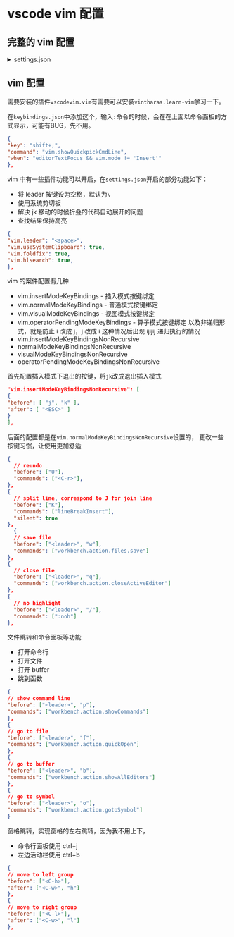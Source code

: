 # vscode vim 配置

## 完整的 vim 配置

<details>
<summary>settings.json</summary>

```json
  // vim settings
  "vim.leader": "<Space>",
  "vim.smartRelativeLine": true,
  "vim.useSystemClipboard": true,
  "vim.foldfix": true,
  "vim.hlsearch": true,
  "vim.autoSwitchInputMethod.enable": false,
  "vim.autoSwitchInputMethod.defaultIM": "1033",
  "vim.autoSwitchInputMethod.obtainIMCmd": "C:\\Users\\kilos\\app\\im-select.exe",
  "vim.autoSwitchInputMethod.switchIMCmd": "C:\\Users\\kilos\\app\\im-select.exe {im}",
  "vim.highlightedyank.enable": true,
  "vim.highlightedyank.color": "#a9dc7660",
  "vim.highlightedyank.duration": 250,
  "vim.handleKeys": {
    "<C-k>": false,
    "<C-b>": false,
    "<C-j>": false,
    "<C-z>": false,
    "<C-s>": false,
    "<C-v>": false
  },
  "vim.insertModeKeyBindingsNonRecursive": [
    {
      "before": ["j", "k"],
      "after": ["<Esc>"]
    }
  ],
  "vim.normalModeKeyBindingsNonRecursive": [
    {
      "before": ["<leader>", "space"],
      "commands": ["workbench.action.quickOpen"]
    },
    {
      "before": ["<leader>", ","],
      "commands": ["workbench.action.showAllEditors"]
    },
    {
      "before": ["<leader>", "e"],
      "commands": ["workbench.view.explorer"]
    },
    {
      "before": ["<leader>", "c", "a"],
      "commands": ["editor.action.codeAction"]
    },
    {
      "before": ["<leader>", "c", "r"],
      "commands": ["editor.action.rename"]
    },
    {
      "before": ["<leader>", "c", "s"],
      "commands": ["editor.action.gotoSymbol"]
    },
    {
      "before": ["<leader>", "b", "d"],
      "commands": ["workbench.action.closeActiveEditor"]
    },
    {
      "before": ["<leader>", "t", "o"],
      "commands": [":tabonly"]
    },
    {
      "before": ["<leader>", "v", "s"],
      "commands": ["workbench.action.editorLayoutSingle"]
    },
    {
      "before": ["<leader>", "v", "l"],
      "commands": ["workbench.action.moveEditorToRightGroup"]
    },
    {
      "before": ["<leader>", "v", "h"],
      "commands": ["workbench.action.moveEditorToLeftGroup"]
    },
    // UI
    {
      "before": ["<leader>", "u", "c"],
      "commands": ["workbench.action.toggleCenteredLayout"]
    },
    {
      "before": ["<leader>", "u", "s"],
      "commands": ["settings.cycle.statusBar"]
    },
    {
      "before": ["<leader>", "u", "b"],
      "commands": ["settings.cycle.breadcrumbs"]
    },
    {
      "before": ["<leader>", "u", "l"],
      "commands": ["settings.cycle.lineNumbers"]
    },
    {
      "before": ["<leader>", "u", "g"],
      "commands": ["settings.cycle.glyphMargin"]
    },
    {
      "before": ["<leader>", "u", "t"],
      "commands": ["settings.cycle.showTabs"]
    },
    // functional
    {
      // execute python file
      "before": ["<leader>", "c", "e"],
      "commands": ["python.execInTerminal"]
    },
    // personal habit
    {
      // reundo
      "before": ["U"],
      "commands": ["<C-r>"]
    },
    {
      // save file
      "before": ["<leader>", "w"],
      "commands": ["workbench.action.files.save"]
    },
    {
      // close file
      "before": ["<leader>", "q"],
      "commands": ["workbench.action.closeActiveEditor"]
    },
    // Jump
    {
      "before": ["g", "p", "d"],
      "commands": ["editor.action.peekDefinition"]
    },
    {
      "before": ["g", "h"],
      "commands": ["editor.action.showDefinitionPreviewHover"]
    },
    {
      "before": ["g", "i"],
      "commands": ["editor.action.goToImplementation"]
    },
    {
      "before": ["g", "p", "i"],
      "commands": ["editor.action.peekImplementation"]
    },
    {
      "before": ["g", "q"],
      "commands": ["editor.action.quickFix"]
    },
    {
      "before": ["g", "r"],
      "commands": ["editor.action.referenceSearch.trigger"]
    },
    {
      "before": ["g", "t"],
      "commands": ["editor.action.goToTypeDefinition"]
    },
    {
      "before": ["g", "p", "t"],
      "commands": ["editor.action.peekTypeDefinition"]
    },
    {
      "before": ["j"],
      "after": ["g", "j"]
    },
    {
      "before": ["k"],
      "after": ["g", "k"]
    },
    {
      "before": ["J"],
      "after": ["]", "m", "z", "t"]
    },
    {
      "before": ["K"],
      "after": ["[", "m", "z", "t"]
    },
    // group control
    {
      "before": ["H"],
      "commands": [":tabp"]
    },
    {
      "before": ["L"],
      "commands": [":tabn"]
    }
  ],
```

</details>

## vim 配置

需要安装的插件`vscodevim.vim`有需要可以安装`vintharas.learn-vim`学习一下。

在`keybindings.json`中添加这个，输入`:`命令的时候，会在在上面以命令面板的方式显示，可能有BUG，先不用。

```json
{
"key": "shift+;",
"command": "vim.showQuickpickCmdLine",
"when": "editorTextFocus && vim.mode != 'Insert'"
},
```

vim 中有一些插件功能可以开启，在`settings.json`开启的部分功能如下：

- 将 leader 按键设为空格，默认为`\`
- 使用系统剪切板
- 解决 jk 移动的时候折叠的代码自动展开的问题
- 查找结果保持高亮

```json
{
"vim.leader": "<space>",
"vim.useSystemClipboard": true,
"vim.foldfix": true,
"vim.hlsearch": true,
},
```

vim 的案件配置有几种

- vim.insertModeKeyBindings - 插入模式按键绑定
- vim.normalModeKeyBindings - 普通模式按键绑定
- vim.visualModeKeyBindings - 视图模式按键绑定
- vim.operatorPendingModeKeyBindings - 算子模式按键绑定
  以及非递归形式，就是防止 i 改成 j，j 改成 i 这种情况后出现 ijijij 递归执行的情况
- vim.insertModeKeyBindingsNonRecursive
- normalModeKeyBindingsNonRecursive
- visualModeKeyBindingsNonRecursive
- operatorPendingModeKeyBindingsNonRecursive

首先配置插入模式下退出的按键，将`jk`改成退出插入模式

```json
"vim.insertModeKeyBindingsNonRecursive": [
{
"before": [ "j", "k" ],
"after": [ "<ESC>" ]
}
],
```

后面的配置都是在`vim.normalModeKeyBindingsNonRecursive`设置的，
更改一些按键习惯，让使用更加舒适

```json
{
  // reundo
  "before": ["U"],
  "commands": ["<C-r>"],
},
{
  // split line, correspond to J for join line
  "before": ["K"],
  "commands": ["lineBreakInsert"],
  "silent": true
},
  {
  // save file
  "before": ["<leader>", "w"],
  "commands": ["workbench.action.files.save"]
},
{
  // close file
  "before": ["<leader>", "q"],
  "commands": ["workbench.action.closeActiveEditor"]
},
{
  // no highlight
  "before": ["<leader>", "/"],
  "commands": [":noh"]
},
```

文件跳转和命令面板等功能

- 打开命令行
- 打开文件
- 打开 buffer
- 跳到函数

```json
{
// show command line
"before": ["<leader>", "p"],
"commands": ["workbench.action.showCommands"]
},
{
// go to file
"before": ["<leader>", "f"],
"commands": ["workbench.action.quickOpen"]
},
{
// go to buffer
"before": ["<leader>", "b"],
"commands": ["workbench.action.showAllEditors"]
},
{
// go to symbol
"before": ["<leader>", "o"],
"commands": ["workbench.action.gotoSymbol"]
}
```

窗格跳转，实现窗格的左右跳转，因为我不用上下，

- 命令行面板使用 ctrl+j
- 左边活动栏使用 ctrl+b

```json
{
// move to left group
"before": ["<C-h>"],
"after": ["<C-w>", "h"]
},
{
// move to right group
"before": ["<C-l>"],
"after": ["<C-w>", "l"]
},
```
